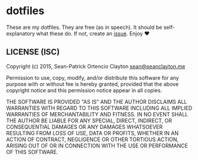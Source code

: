 # dotfiles

These are my dotfiles. They are free (as in speech). It should be self-explanatory
what these do. If not, create an [issue]. Enjoy :heart:

## LICENSE (ISC)

Copyright (c) 2015, Sean-Patrick Ortencio Clayton <sean@seanclayton.me>

Permission to use, copy, modify, and/or distribute this software for any
purpose with or without fee is hereby granted, provided that the above
copyright notice and this permission notice appear in all copies.

THE SOFTWARE IS PROVIDED "AS IS" AND THE AUTHOR DISCLAIMS ALL WARRANTIES
WITH REGARD TO THIS SOFTWARE INCLUDING ALL IMPLIED WARRANTIES OF
MERCHANTABILITY AND FITNESS. IN NO EVENT SHALL THE AUTHOR BE LIABLE FOR
ANY SPECIAL, DIRECT, INDIRECT, OR CONSEQUENTIAL DAMAGES OR ANY DAMAGES
WHATSOEVER RESULTING FROM LOSS OF USE, DATA OR PROFITS, WHETHER IN AN
ACTION OF CONTRACT, NEGLIGENCE OR OTHER TORTIOUS ACTION, ARISING OUT OF
OR IN CONNECTION WITH THE USE OR PERFORMANCE OF THIS SOFTWARE.

[issue]: https://github.com/sean-clayton/dotfiles/issues/new
